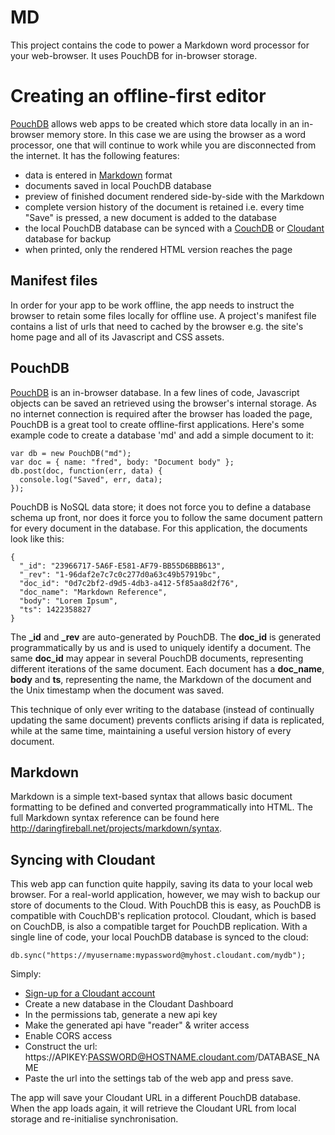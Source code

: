 # MD

This project contains the code to power a Markdown word processor for your web-browser. It uses PouchDB for in-browser storage.

# Creating an offline-first editor

[PouchDB](http://pouchdb.com/) allows web apps to be created which store data locally in an in-browser memory store. In this case we are using the browser as a word processor, one that will continue to work while you are disconnected from the internet. It has the following features:

* data is entered in [Markdown](http://daringfireball.net/projects/markdown/) format
* documents saved in local PouchDB database
* preview of finished document rendered side-by-side with the Markdown
* complete version history of the document is retained i.e. every time "Save" is pressed, a new document is added to the database
* the local PouchDB database can be synced with a [CouchDB](http://couchdb.apache.org/) or [Cloudant](https://cloudant.com/) database for backup
* when printed, only the rendered HTML version reaches the page

## Manifest files

In order for your app to be work offline, the app needs to instruct the browser to retain some files locally for offline use. A project's manifest file contains a list of urls that need to cached by the browser e.g. the site's home page and all of its Javascript and CSS assets.

## PouchDB

[PouchDB](http://pouchdb.com/) is an in-browser database. In a few lines of code, Javascript objects can be saved an retrieved using the browser's internal storage. As no internet connection is required after the browser has loaded the page, PouchDB is a great tool to create offline-first applications. Here's some example code to create a database 'md' and add a simple document to it:

    var db = new PouchDB("md");
    var doc = { name: "fred", body: "Document body" };
    db.post(doc, function(err, data) {
      console.log("Saved", err, data);
    });

PouchDB is NoSQL data store; it does not force you to define a database schema up front, nor does it force you to follow the same document pattern for every document in the database. For this application, the documents look like this:

    {
      "_id": "23966717-5A6F-E581-AF79-BB55D6BBB613",
      "_rev": "1-96daf2e7c7c0c277d0a63c49b57919bc",
      "doc_id": "0d7c2bf2-d9d5-4db3-a412-5f85aa8d2f76",
      "doc_name": "Markdown Reference",
      "body": "Lorem Ipsum",
      "ts": 1422358827
    }

The __\_id__ and __\_rev__ are auto-generated by PouchDB. The **doc_id** is generated programmatically by us and is used to uniquely identify a document. The same **doc\_id** may appear in several PouchDB documents, representing different iterations of the same document. Each document has a **doc\_name**, **body** and **ts**, representing the name, the Markdown of the document and the Unix timestamp when the document was saved.

This technique of only ever writing to the database (instead of continually updating the same document) prevents conflicts arising if data is replicated, while at the same time,  maintaining a useful version history of every document. 

## Markdown

Markdown is a simple text-based syntax that allows basic document formatting to be defined and converted programmatically into HTML. The full Markdown syntax reference can be found here <http://daringfireball.net/projects/markdown/syntax>.

## Syncing with Cloudant

This web app can function quite happily, saving its data to your local web browser. For a real-world application, however, we may wish to backup our store of documents to the Cloud. With PouchDB this is easy, as PouchDB is compatible with CouchDB's replication protocol. Cloudant, which is based on CouchDB, is also a compatible target for PouchDB replication. With a single line of code, your local PouchDB database is synced to the cloud:

    db.sync("https://myusername:mypassword@myhost.cloudant.com/mydb");

Simply:

* [Sign-up for a Cloudant account](https://cloudant.com/sign-up/)
* Create a new database in the Cloudant Dashboard
* In the permissions tab, generate a new api key
* Make the generated api have "reader" & writer access
* Enable CORS access
* Construct the url: https://APIKEY:PASSWORD@HOSTNAME.cloudant.com/DATABASE_NAME
* Paste the url into the settings tab of the web app and press save.

The app will save your Cloudant URL in a different PouchDB database. When the app loads again, it will retrieve the Cloudant URL from local storage and re-initialise synchronisation.
